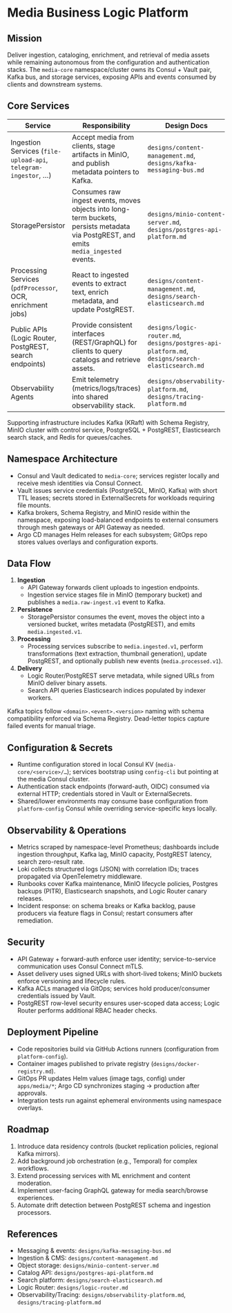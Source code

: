 # Media Business Logic Platform

## Mission
Deliver ingestion, cataloging, enrichment, and retrieval of media assets while remaining autonomous from the configuration and authentication stacks. The `media-core` namespace/cluster owns its Consul + Vault pair, Kafka bus, and storage services, exposing APIs and events consumed by clients and downstream systems.

## Core Services
| Service | Responsibility | Design Docs |
| --- | --- | --- |
| Ingestion Services (`file-upload-api`, `telegram-ingestor`, …) | Accept media from clients, stage artifacts in MinIO, and publish metadata pointers to Kafka. | `designs/content-management.md`, `designs/kafka-messaging-bus.md` |
| StoragePersistor | Consumes raw ingest events, moves objects into long-term buckets, persists metadata via PostgREST, and emits `media_ingested` events. | `designs/minio-content-server.md`, `designs/postgres-api-platform.md` |
| Processing Services (`pdfProcessor`, OCR, enrichment jobs) | React to ingested events to extract text, enrich metadata, and update PostgREST. | `designs/content-management.md`, `designs/search-elasticsearch.md` |
| Public APIs (Logic Router, PostgREST, search endpoints) | Provide consistent interfaces (REST/GraphQL) for clients to query catalogs and retrieve assets. | `designs/logic-router.md`, `designs/postgres-api-platform.md`, `designs/search-elasticsearch.md` |
| Observability Agents | Emit telemetry (metrics/logs/traces) into shared observability stack. | `designs/observability-platform.md`, `designs/tracing-platform.md` |

Supporting infrastructure includes Kafka (KRaft) with Schema Registry, MinIO cluster with control service, PostgreSQL + PostgREST, Elasticsearch search stack, and Redis for queues/caches.

## Namespace Architecture
- Consul and Vault dedicated to `media-core`; services register locally and receive mesh identities via Consul Connect.
- Vault issues service credentials (PostgreSQL, MinIO, Kafka) with short TTL leases; secrets stored in ExternalSecrets for workloads requiring file mounts.
- Kafka brokers, Schema Registry, and MinIO reside within the namespace, exposing load-balanced endpoints to external consumers through mesh gateways or API Gateway as needed.
- Argo CD manages Helm releases for each subsystem; GitOps repo stores values overlays and configuration exports.

## Data Flow
1. **Ingestion**
   - API Gateway forwards client uploads to ingestion endpoints.
   - Ingestion service stages file in MinIO (temporary bucket) and publishes a `media.raw-ingest.v1` event to Kafka.
2. **Persistence**
   - StoragePersistor consumes the event, moves the object into a versioned bucket, writes metadata (PostgREST), and emits `media.ingested.v1`.
3. **Processing**
   - Processing services subscribe to `media.ingested.v1`, perform transformations (text extraction, thumbnail generation), update PostgREST, and optionally publish new events (`media.processed.v1`).
4. **Delivery**
   - Logic Router/PostgREST serve metadata, while signed URLs from MinIO deliver binary assets.
   - Search API queries Elasticsearch indices populated by indexer workers.

Kafka topics follow `<domain>.<event>.<version>` naming with schema compatibility enforced via Schema Registry. Dead-letter topics capture failed events for manual triage.

## Configuration & Secrets
- Runtime configuration stored in local Consul KV (`media-core/<service>/…`); services bootstrap using `config-cli` but pointing at the media Consul cluster.
- Authentication stack endpoints (forward-auth, OIDC) consumed via external HTTP; credentials stored in Vault or ExternalSecrets.
- Shared/lower environments may consume base configuration from `platform-config` Consul while overriding service-specific keys locally.

## Observability & Operations
- Metrics scraped by namespace-level Prometheus; dashboards include ingestion throughput, Kafka lag, MinIO capacity, PostgREST latency, search zero-result rate.
- Loki collects structured logs (JSON) with correlation IDs; traces propagated via OpenTelemetry middleware.
- Runbooks cover Kafka maintenance, MinIO lifecycle policies, Postgres backups (PITR), Elasticsearch snapshots, and Logic Router canary releases.
- Incident response: on schema breaks or Kafka backlog, pause producers via feature flags in Consul; restart consumers after remediation.

## Security
- API Gateway + forward-auth enforce user identity; service-to-service communication uses Consul Connect mTLS.
- Asset delivery uses signed URLs with short-lived tokens; MinIO buckets enforce versioning and lifecycle rules.
- Kafka ACLs managed via GitOps; services hold producer/consumer credentials issued by Vault.
- PostgREST row-level security ensures user-scoped data access; Logic Router performs additional RBAC header checks.

## Deployment Pipeline
- Code repositories build via GitHub Actions runners (configuration from `platform-config`).
- Container images published to private registry (`designs/docker-registry.md`).
- GitOps PR updates Helm values (image tags, config) under `apps/media/*`; Argo CD synchronizes staging → production after approvals.
- Integration tests run against ephemeral environments using namespace overlays.

## Roadmap
1. Introduce data residency controls (bucket replication policies, regional Kafka mirrors).
2. Add background job orchestration (e.g., Temporal) for complex workflows.
3. Extend processing services with ML enrichment and content moderation.
4. Implement user-facing GraphQL gateway for media search/browse experiences.
5. Automate drift detection between PostgREST schema and ingestion processors.

## References
- Messaging & events: `designs/kafka-messaging-bus.md`
- Ingestion & CMS: `designs/content-management.md`
- Object storage: `designs/minio-content-server.md`
- Catalog API: `designs/postgres-api-platform.md`
- Search platform: `designs/search-elasticsearch.md`
- Logic Router: `designs/logic-router.md`
- Observability/Tracing: `designs/observability-platform.md`, `designs/tracing-platform.md`
